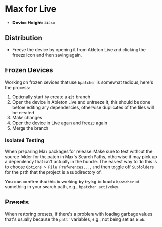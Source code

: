 # Max for Live

- **Device Height**: `342px`

## Distribution

- Freeze the device by opening it from Ableton Live and clicking the freeze icon and then saving again.

## Frozen Devices

Working on frozen devices that use `bpatcher` is somewhat tedious, here's the process:

1. Optionally start by create a `git` branch
2. Open the device in Ableton Live and unfreeze it, this should be done before editing any dependencies, otherwise duplicates of the files will be created.
3. Make changes
4. Open the device in Live again and freeze again
5. Merge the branch

### Isolated Testing

When preparing Max packages for release: Make sure to test without the source folder for the patch in Max's Search Paths, otherwise it may pick up a dependency that isn't actually in the bundle. The easiest way to do this is to choose `Options > File Preferences...`, and then toggle off `Subfolders` for the path that the project is a subdirectory of.

You can confirm that this is working by trying to load a `bpatcher` of something in your search path, e.g., `bpatcher activekey`.


## Presets

When restoring presets, if there's a problem with loading garbage values that's usually because the `pattr` variables, e.g., not being set as `blob`.
